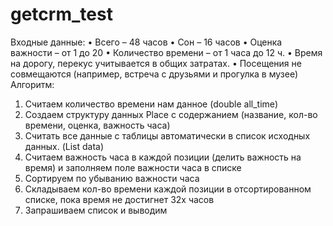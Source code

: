 # getcrm_test
Входные данные: 
•	Всего – 48 часов
•	Сон – 16 часов
•	Оценка важности – от 1 до 20
•	Количество времени – от 1 часа до 12 ч.
•	Время на дорогу, перекус учитывается в общих затратах.
•	Посещения не совмещаются (например, встреча с друзьями и прогулка в музее)
Алгоритм:
1.	Считаем количество времени нам данное (double all_time)
2.	Создаем структуру данных Place с содержанием (название, кол-во времени, оценка, важность часа)
3.	Считать все данные с таблицы автоматически в список исходных данных. (List data) 
4.	Считаем важность часа в каждой позиции (делить важность на время) и заполняем поле важности часа в списке
5.	Сортируем по убыванию важности часа
6.	Складываем кол-во времени каждой позиции в отсортированном списке, пока время не достигнет 32х часов
7.	Запрашиваем список и выводим
